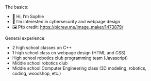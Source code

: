 The basics:

- 👋 Hi, I’m Sophie
- 👀 I’m interested in cybersecurity and webpage design
- 🖼️ Pfp credit: https://picrew.me/image_maker/1473879/

General experience:

- 2 high school classes on C++
- 1 high school class on webpage design (HTML and CSS)
- High school robotics club programming team (Javascript)
- Middle school robotics club
- Middle school Computer Engineering class (3D modeling, robotics, coding, woodshop, etc.)
